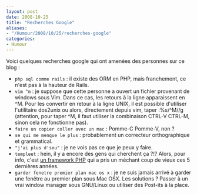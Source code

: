 ```yaml
---
layout: post
date: 2008-10-25
title: "Recherches Google"
aliases:
- "/Humour/2008/10/25/recherches-google"
categories:
- Humour
---
```

Voici quelques recherches google qui ont amenées des personnes sur ce blog :

* `php sql comme rails` : il existe des ORM en PHP, mais franchement, ce n'est pas à la hauteur de Rails.
* `vim ^m` : je suppose que cette personne a ouvert un fichier provenant de windows sous Vim. Dans ce cas, les retours à la ligne apparaissent en ^M. Pour les convertir en retour à la ligne UNIX, il est possible d'utiliser l'utilitaire dos2unix ou alors, directement depuis vim, taper :%s/^M//g (attention, pour taper ^M, il faut utiliser la combinaison CTRL-V CTRL-M, sinon cela ne fonctionne pas).
* `faire un copier coller avec un mac` : Pomme-C Pomme-V, non ?
* `se qui me menque le plus` : probablement un correcteur orthographique et grammatical.
* `"j'ai plus d'sou"` : je ne vois pas ce que je peux y faire.
* `templeet` : hein, il y a encore des gens qui cherchent ça ?!? Alors, pour info, c'est [un framework PHP](http://templeet.org/) qui a pris un méchant coup de vieux ces 5 dernières années.
* `garder fenetre premier plan mac os x` : je ne suis jamais arrivé à garder une fenêtre au premier plan sous Mac OSX. Les solutions ? Passer à un vrai window manager sous GNU/Linux ou utiliser des Post-its à la place.
